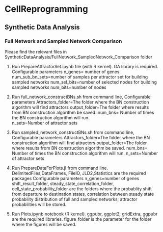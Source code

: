# CellReprogramming
## Synthetic Data Analysis
### Full Network and Sampled Network Comparison
Please find the relevant files in SyntheticDataAnalysis/FullNetwork_SampledNetwork_Comparison folder
1. Run PrepareAttractorSet.ipynb file (with R kernel). GA library is required.
Configurable parameters 
n_genes= number of genes
num_sub_bn_sets=number of samples per attractor set for  building sampled networks
num_sel_bits=number of selected nodes for  building sampled networks
num_bits=number of nodes

2. Run full_network_constructBNs.sh from command line, 
Configurable parameters
Attractors_folder=The folder where the BN construction algorithm  will find attractors
output_folder=The folder where results from BN construction algorithm be saved. 
num_bns= Number of times the BN construction algorithm will run.  
n_sets=Number of attractor sets

3. Run sampled_network_constructBNs.sh from command line, 
Configurable parameters
Attractors_folder=The folder where the BN construction algorithm  will find attractors
output_folder=The folder where results from BN construction algorithm be saved. 
num_bns= Number of times the BN construction algorithm will run. 
n_sets=Number of attractor sets

4. Run PrepareDataForPlots.jl from command line.  DelimitedFiles,DataFrames, FileIO, JLD2,Statistics are the required packages 
Configurable parameters
n_genes=number of genes
shift_result_folder, steady_state_correlation_folder, cell_state_probability_folder are the folders where the probablity shift from departure to destination states, correlation between steady state probability distribution of full and sampled networks, attractor probabilities will be stored. 

5. Run Plots.ipynb notebook (R kernel). ggpubr,  ggplot2, gridExtra,  ggpubr are the required libraries. figure_folder is the parameter for the folder where the figures will be saved. 
